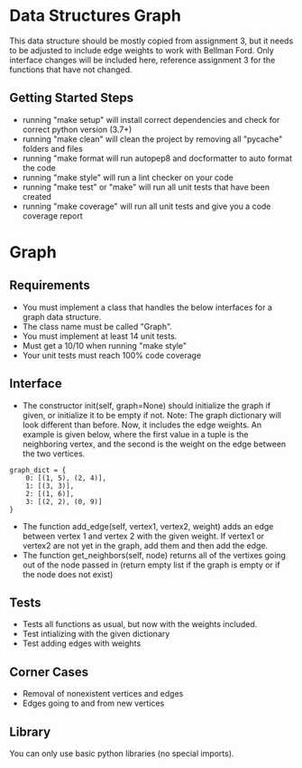 # Data Structures Graph

This data structure should be mostly copied from assignment 3, but it needs to be adjusted to include edge weights to work with Bellman Ford. Only interface changes will be included here, reference assignment 3 for the functions that have not changed.

## Getting Started Steps

- running "make setup" will install correct dependencies and check for correct python version (3.7+)
- running "make clean" will clean the project by removing all "pycache" folders and files
- running "make format will run autopep8 and docformatter to auto format the code
- running "make style" will run a lint checker on your code
- running "make test" or "make" will run all unit tests that have been created
- running "make coverage" will run all unit tests and give you a code coverage report

# Graph

## Requirements

- You must implement a class that handles the below interfaces for a graph data structure.
- The class name must be called "Graph".
- You must implement at least 14 unit tests.
- Must get a 10/10 when running "make style"
- Your unit tests must reach 100% code coverage

## Interface

- The constructor init(self, graph=None) should initialize the graph if given, or initialize it to be empty if not.
Note: The graph dictionary will look different than before. Now, it includes the edge weights. An example is given below, where the first value in a tuple is the neighboring vertex, and the second is the weight on the edge between the two vertices.
```
graph_dict = {
    0: [(1, 5), (2, 4)],
    1: [(3, 3)],
    2: [(1, 6)],
    3: [(2, 2), (0, 9)]
}
```
- The function add_edge(self, vertex1, vertex2, weight) adds an edge between vertex 1 and vertex 2 with the given weight. If vertex1 or vertex2 are not yet in the graph, add them and then add the edge.
- The function get_neighbors(self, node) returns all of the vertixes going out of the node passed in (return empty list if the graph is empty or if the node does not exist)

## Tests

- Tests all functions as usual, but now with the weights included.
- Test intializing with the given dictionary
- Test adding edges with weights

## Corner Cases

- Removal of nonexistent vertices and edges
- Edges going to and from new vertices

## Library

You can only use basic python libraries (no special imports).
